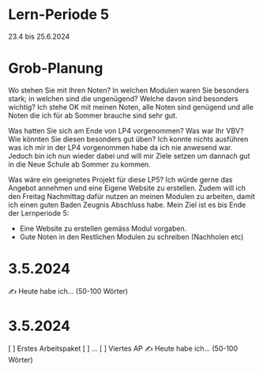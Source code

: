 # Lern-Periode 5
23.4 bis 25.6.2024

# Grob-Planung
Wo stehen Sie mit Ihren Noten? In welchen Modulen waren Sie besonders stark; in welchen sind die ungenügend? Welche davon sind besonders wichtig?
Ich stehe OK mit meinen Noten, alle Noten sind genügend und alle Noten die ich für ab Sommer brauche sind sehr gut. 

Was hatten Sie sich am Ende von LP4 vorgenommen? Was war Ihr VBV? Wie könnten Sie diesen besonders gut üben?
Ich konnte nichts ausführen was ich mir in der LP4 vorgenommen habe da ich nie anwesend war. Jedoch bin ich nun wieder dabei und will mir Ziele setzen um dannach gut in die Neue Schule ab Sommer zu kommen. 

Was wäre ein geeignetes Projekt für diese LP5?
Ich würde gerne das Angebot annehmen und eine Eigene Website zu erstellen. Zudem will ich den Freitag Nachmittag dafür nutzen an meinen Modulen zu arbeiten, damit ich einen guten Baden Zeugnis Abschluss habe. 
Mein Ziel ist es bis Ende der Lernperiode 5: 
- Eine Website zu erstellen gemäss Modul vorgaben.
- Gute Noten in den Restlichen Modulen zu schreiben (Nachholen etc) 


# 3.5.2024
✍️ Heute habe ich... (50-100 Wörter)

# 3.5.2024
[ ] Erstes Arbeitspaket
[ ] ...
[ ] Viertes AP
✍️ Heute habe ich... (50-100 Wörter)


